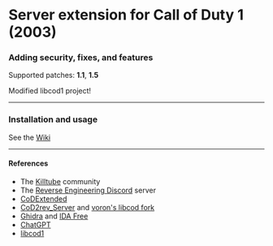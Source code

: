 # Server extension for Call of Duty 1 (2003)
### Adding security, fixes, and features
Supported patches: **1.1**, **1.5**


Modified libcod1 project!
___
### Installation and usage
See the [Wiki](https://github.com/cod1dev/libcod1/wiki)
___
#### References
- The [Killtube](https://www.killtube.org/) community
- The [Reverse Engineering Discord](https://discord.gg/rtfm) server
- [CoDExtended](https://github.com/xtnded/codextended)
- [CoD2rev_Server](https://github.com/voron00/CoD2rev_Server) and [voron's libcod fork](https://github.com/voron00/libcod)
- [Ghidra](https://en.wikipedia.org/wiki/Ghidra) and [IDA Free](https://hex-rays.com/ida-free/)
- [ChatGPT](https://chat.openai.com/)
- [libcod1](https://github.com/cod1dev/libcod1)
